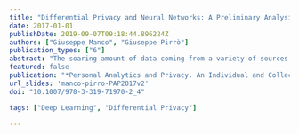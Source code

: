 ```yaml
---
title: "Differential Privacy and Neural Networks: A Preliminary Analysis"
date: 2017-01-01
publishDate: 2019-09-07T09:18:44.896224Z
authors: ["Giuseppe Manco", "Giuseppe Pirrò"]
publication_types: ["6"]
abstract: "The soaring amount of data coming from a variety of sources including social networks and mobile devices opens up new perspectives while at the same time posing new challenges. On one hand, AI-systems like Neural Networks paved the way toward new applications ranging from self-driving cars to text understanding. On the other hand, the management and analysis of data that fed these applications raises concerns about the privacy of data contributors. One robust (from the mathematical point of view) privacy definition is that of Differential Privacy (DP). The peculiarity of DP-based algorithms is that they do not work on anonymized versions of the data; they add a calibrated amount of noise before releasing the results, instead. The goals of this paper are: to give an overview on recent research results marrying DP and neural networks; to present a blueprint for differentially private neural networks; and, to discuss our findings and point out new research challenges."
featured: false
publication: "*Personal Analytics and Privacy. An Individual and Collective Perspective*"
url_slides: 'manco-pirro-PAP2017v2'
doi: "10.1007/978-3-319-71970-2_4"

tags: ["Deep Learning", "Differential Privacy"]

---
```


